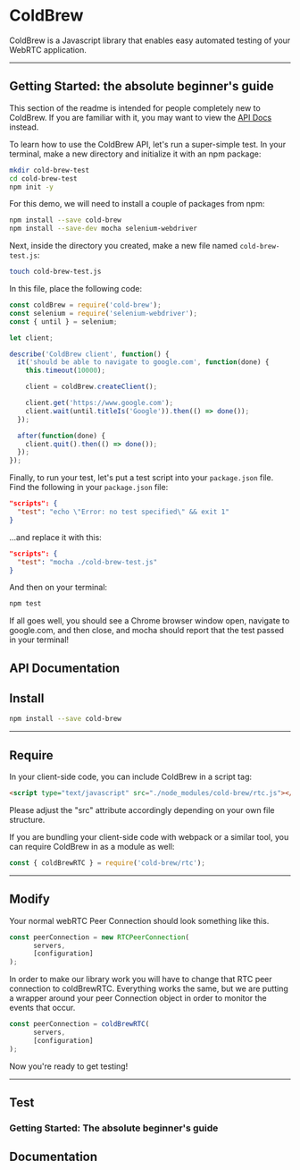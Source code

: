 # ColdBrew

ColdBrew is a Javascript library that enables easy automated testing
of your WebRTC application.

---
## <a name="getting-started"></a>Getting Started: the absolute beginner's guide
This section of the readme is intended for people completely
new to ColdBrew. If you are familiar with it,
you may want to view the 
[API Docs](#docs) instead.

To learn how to use the ColdBrew API, let's run a super-simple
test. In your terminal, make a new directory and initialize it with an npm package:
```bash
mkdir cold-brew-test
cd cold-brew-test
npm init -y
```
For this demo, we will need to install a couple of packages from npm:
```bash
npm install --save cold-brew
npm install --save-dev mocha selenium-webdriver
```
Next, inside the directory you created, make a new file named `cold-brew-test.js`:
```bash
touch cold-brew-test.js
```
In this file, place the following code:
```javascript
const coldBrew = require('cold-brew');
const selenium = require('selenium-webdriver');
const { until } = selenium;

let client;

describe('ColdBrew client', function() {
  it('should be able to navigate to google.com', function(done) {
    this.timeout(10000);

    client = coldBrew.createClient();

    client.get('https://www.google.com');
    client.wait(until.titleIs('Google')).then(() => done());
  });

  after(function(done) {
    client.quit().then(() => done());
  });
});
```
Finally, to run your test, let's put a test script into your
`package.json` file. Find the following in your `package.json` file:
```json
"scripts": {
  "test": "echo \"Error: no test specified\" && exit 1"
}
```
...and replace it with this:
```json
"scripts": {
  "test": "mocha ./cold-brew-test.js"
}
```
And then on your terminal:
```bash
npm test
```
If all goes well, you should see a  Chrome browser window open,
navigate to google.com, and then close, and mocha should
report that the test passed in your terminal!

## <a name="docs"></a>API Documentation
## Install

```bash
npm install --save cold-brew
```

---

## Require
In your client-side code, you can include ColdBrew in a
script tag:
```html
<script type="text/javascript" src="./node_modules/cold-brew/rtc.js"></script>
```
Please adjust the "src" attribute accordingly depending on
your own file structure.

If you are bundling your client-side code with webpack or
a similar tool, you can require ColdBrew in as a module as well:
```javascript
const { coldBrewRTC } = require('cold-brew/rtc');
```

---

## Modify

Your normal webRTC Peer Connection should look something like this.

```javascript
const peerConnection = new RTCPeerConnection(
      servers,
      [configuration]
);
```


In order to make our library work you will have to change that RTC peer connection to coldBrewRTC. Everything works the same, but we are putting a wrapper around your peer Connection object in order to monitor the events that occur.

```javascript
const peerConnection = coldBrewRTC(
      servers,
      [configuration]
);
```

Now you're ready to get testing!

---
## Test

### Getting Started: The absolute beginner's guide


## Documentation
